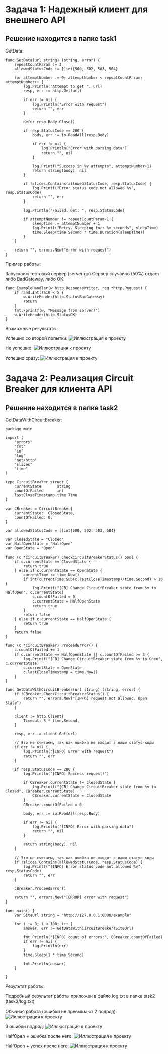 # Задача 1: Надежный клиент для внешнего API

## Решение находится в папке task1

GetData:
```
func GetData(url string) (string, error) {
	repeatCountParam := 3
	allowedStatusCode := []int{500, 502, 503, 504}

	for attemptNumber := 0; attemptNumber < repeatCountParam; attemptNumber++ {
		log.Println("Attempt to get ", url)
		resp, err := http.Get(url)

		if err != nil {
			log.Println("Error with request")
			return "", err
		}

		defer resp.Body.Close()

		if resp.StatusCode == 200 {
			body, err := io.ReadAll(resp.Body)

			if err != nil {
				log.Println("Error with parsing data")
				return "", nil
			}

			log.Printf("Success in %v attempts", attemptNumber+1)
			return string(body), nil
		}

		if !slices.Contains(allowedStatusCode, resp.StatusCode) {
			log.Printf("Error status code not allowed %v", resp.StatusCode)
			return "", err
		}

		log.Println("Failed. Get: ", resp.StatusCode)

		if attemptNumber != repeatCountParam-1 {
			sleepTime := attemptNumber + 1
			log.Printf("Retry. Sleeping for: %v seconds", sleepTime)
			time.Sleep(time.Second * time.Duration(sleepTime))
		}
	}

	return "", errors.New("error with request")
}
```

Пример работы:

Запускаем тестовый сервер (server.go)
Сервер случайно (50%) отдает либо BadGateway, либо OK.

```
func ExampleHandler(w http.ResponseWriter, req *http.Request) {
	if rand.Int()%10 < 5 {
		w.WriteHeader(http.StatusBadGateway)
		return
	}
	fmt.Fprintf(w, "Message from server!")
	w.WriteHeader(http.StatusOK)
}
```

Возможные результаты:

Успешно со второй попытки:
![Иллюстрация к проекту](https://github.com/randnull/SRE-2/blob/main/images/ex1.png)

Не успешно:
![Иллюстрация к проекту](https://github.com/randnull/SRE-2/blob/main/images/ex2.png)

Успешно сразу:
![Иллюстрация к проекту](https://github.com/randnull/SRE-2/blob/main/images/ex3.png)

# Задача 2: Реализация Circuit Breaker для клиента API

## Решение находится в папке task2

GetDataWithCircuitBreaker:
```
package main

import (
	"errors"
	"fmt"
	"io"
	"log"
	"net/http"
	"slices"
	"time"
)

type CircuitBreaker struct {
	currentState       string
	countOfFailed      int
	lastCloseTimestamp time.Time
}

var CBreaker = CircuitBreaker{
	currentState:  ClosedState,
	countOfFailed: 0,
}

var allowedStatusCode = []int{500, 502, 503, 504}

var ClosedState = "Closed"
var HalfOpenState = "HalfOpen"
var OpenState = "Open"

func (c *CircuitBreaker) CheckCircuitBreakerStatus() bool {
	if c.currentState == ClosedState {
		return true
	} else if c.currentState == OpenState {
		currentTime := time.Now()
		if int(currentTime.Sub(c.lastCloseTimestamp)/time.Second) > 10 {
			log.Printf("[CB] Change CircuitBreaker state from %v to HalfOpen", c.currentState)
			c.countOfFailed = 0
			c.currentState = HalfOpenState
			return true
		}
		return false
	} else if c.currentState == HalfOpenState {
		return true
	}
	return false
}

func (c *CircuitBreaker) ProceedError() {
	c.countOfFailed += 1
	if c.currentState == HalfOpenState || c.countOfFailed >= 3 {
		log.Printf("[CB] Change CircuitBreaker state from %v to Open", c.currentState)
		c.currentState = OpenState
		c.lastCloseTimestamp = time.Now()
	}
}

func GetDataWithCircuitBreaker(url string) (string, error) {
	if !CBreaker.CheckCircuitBreakerStatus() {
		return "", errors.New("[INFO] request not allowed. Open State")
	}

	client := http.Client{
		Timeout: 5 * time.Second,
	}

	resp, err := client.Get(url)

	// Это не считаем, так как ошибка не входит в наши статус-коды
	if err != nil {
		log.Println("[INFO] Error with request")
		return "", err
	}

	if resp.StatusCode == 200 {
		log.Println("[INFO] Success request!")

		if CBreaker.currentState != ClosedState {
			log.Printf("[CB] Change CircuitBreaker state from %v to Closed", CBreaker.currentState)
			CBreaker.currentState = ClosedState
		}
		CBreaker.countOfFailed = 0

		body, err := io.ReadAll(resp.Body)

		if err != nil {
			log.Println("[INFO] Error with parsing data")
			return "", nil
		}

		return string(body), nil
	}

	// Это не считаем, так как ошибка не входит в наши статус-коды
	if !slices.Contains(allowedStatusCode, resp.StatusCode) {
		log.Printf("[INFO] Error status code not allowed %v", resp.StatusCode)
		return "", err
	}

	CBreaker.ProceedError()

	return "", errors.New("[ERROR] error with request")
}

func main() {
	var SiteUrl string = "http://127.0.0.1:8000/example"

	for i := 0; i < 100; i++ {
		answer, err := GetDataWithCircuitBreaker(SiteUrl)

		fmt.Println("[INFO] count of errors:", CBreaker.countOfFailed)
		if err != nil {
			log.Println(err)
		}
		time.Sleep(1 * time.Second)

		fmt.Println(answer)
	}

}
```

Результат работы:

Подробный результат работы приложен в файле log.txt в папке task2 (task2/log.txt)

Обычная работа (ошибки не превышают 2 подряд):
![Иллюстрация к проекту](https://github.com/randnull/SRE-2/blob/main/images/ex7.png)

3 ошибки подряд:
![Иллюстрация к проекту](https://github.com/randnull/SRE-2/blob/main/images/ex6.png)

HalfOpen + ошибка после него:
![Иллюстрация к проекту](https://github.com/randnull/SRE-2/blob/main/images/ex5.png)

HalfOpen + успех после него:
![Иллюстрация к проекту](https://github.com/randnull/SRE-2/blob/main/images/ex4.png)
